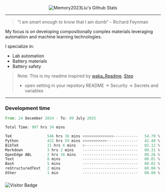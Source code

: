 <div align="center">
    <img align="center" src="https://github-readme-stats.vercel.app/api?username=Memory2023Liu&show_icons=true&count_private=true&hide_border=true" alt="Memory2023Liu's Github Stats"></img>
</div>

---

> "I am smart enough to know that I am dumb" - Richard Feynman 

My focus is on developing compositionally complex materials leveraging automation and machine learning technologies.

I specialize in:
- Lab automation
- Battery materials
- Battery safety

> Note: This is my readme inspired by [waka_Readme](https://github.com/marketplace/actions/waka-readme), [Step](https://github.com/orgs/community/discussions/116451)
> - open setting in your repsitory README -> Security -> Secrets and variables

---

### Development time
<!--START_SECTION:waka-->

```rust
From: 24 December 2024 - To: 09 July 2025

Total Time: 997 hrs 34 mins

TeX                546 hrs 36 mins >>>>>>>>>>>>>>-----------   54.79 %
Python             422 hrs 59 mins >>>>>>>>>>>--------------   42.40 %
BibTeX             21 hrs 6 mins   >------------------------   02.12 %
Markdown           3 hrs 2 mins    -------------------------   00.31 %
OpenEdge ABL       2 hrs 38 mins   -------------------------   00.26 %
Text               8 mins          -------------------------   00.01 %
Bash               5 mins          -------------------------   00.01 %
reStructuredText   2 mins          -------------------------   00.00 %
Other              1 min           -------------------------   00.00 %
```

<!--END_SECTION:waka-->

### 

![Visitor Badge](https://visitor-badge.laobi.icu/badge?page_id=Memory2023Liu.Memory2023Liu)
